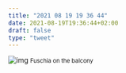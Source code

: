 ```yaml
---
title: "2021 08 19 19 36 44"
date: 2021-08-19T19:36:44+02:00
draft: false
type: "tweet"
---
```

![img](/img/IMG_1638.JPG)
<small>Fuschia on the balcony</small>
